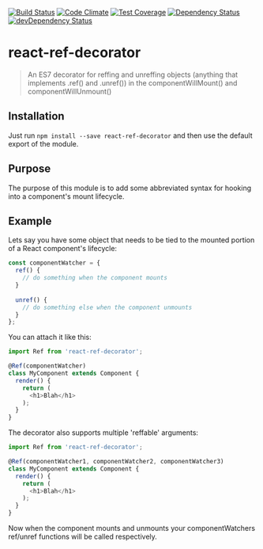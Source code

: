 [![Build Status](http://img.shields.io/travis/RoviSys/react-ref-decorator.svg?style=flat)](https://travis-ci.org/RoviSys/react-ref-decorator)
[![Code Climate](https://codeclimate.com/github/RoviSys/react-ref-decorator/badges/gpa.svg)](https://codeclimate.com/github/RoviSys/react-ref-decorator)
[![Test Coverage](https://codeclimate.com/github/RoviSys/react-ref-decorator/badges/coverage.svg)](https://codeclimate.com/github/RoviSys/react-ref-decorator/coverage)
[![Dependency Status](https://david-dm.org/RoviSys/react-ref-decorator.svg)](https://david-dm.org/RoviSys/react-ref-decorator)
[![devDependency Status](https://david-dm.org/RoviSys/react-ref-decorator/dev-status.svg)](https://david-dm.org/RoviSys/react-ref-decorator#info=devDependencies)

# react-ref-decorator

 > An ES7 decorator for reffing and unreffing objects (anything that implements .ref() and .unref()) in the componentWillMount() and componentWillUnmount()

## Installation

Just run `npm install --save react-ref-decorator` and then use the default export of the module.

## Purpose

The purpose of this module is to add some abbreviated syntax for hooking into a component's mount lifecycle. 

## Example

Lets say you have some object that needs to be tied to the mounted portion of a React component's lifecycle:

```javascript
const componentWatcher = {
  ref() {
    // do something when the component mounts
  }
  
  unref() {
    // do something else when the component unmounts
  }
};
```

You can attach it like this:

```javascript
import Ref from 'react-ref-decorator';

@Ref(componentWatcher)
class MyComponent extends Component {
  render() {
    return (
      <h1>Blah</h1>
    );
  }
}
```

The decorator also supports multiple 'reffable' arguments:
 
```javascript
import Ref from 'react-ref-decorator';

@Ref(componentWatcher1, componentWatcher2, componentWatcher3)
class MyComponent extends Component {
  render() {
    return (
      <h1>Blah</h1>
    );
  }
}
```

Now when the component mounts and unmounts your componentWatchers ref/unref functions will be called respectively.